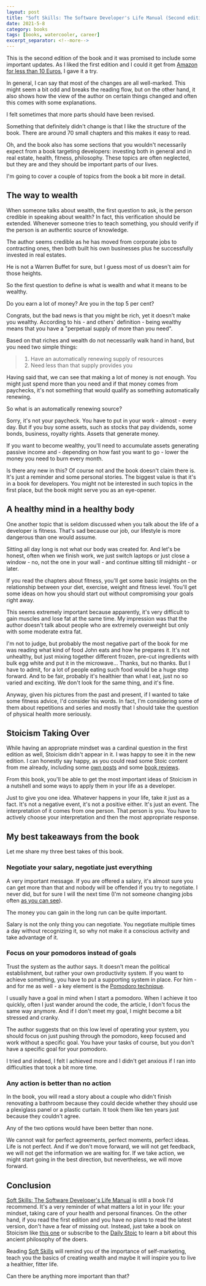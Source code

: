 ```yaml
---
layout: post
title: "Soft Skills: The Software Developer's Life Manual (Second edition) by John Sonmez"
date: 2021-5-8
category: books
tags: [books, watercooler, career]
excerpt_separator: <!--more-->
---
```

This is the second edition of the book and it was promised to include some important updates. As I liked the first edition and I could it get from [Amazon for less than 10 Euros](https://amzn.to/3q2z7Mj), I gave it a try.
<!--more-->
In general, I can say that most of the changes are all well-marked. This might seem a bit odd and breaks the reading flow, but on the other hand, it also shows how the view of the author on certain things changed and often this comes with some explanations.

I felt sometimes that more parts should have been revised.

Something that definitely didn't change is that I like the structure of the book. There are around 70 small chapters and this makes it easy to read.

Oh, and the book also has some sections that you wouldn't necessarily expect from a book targeting developers: investing both in general and in real estate, health, fitness, philosophy. These topics are often neglected, but they are and they should be important parts of our lives.

I'm going to cover a couple of topics from the book a bit more in detail.

## The way to wealth

When someone talks about wealth, the first question to ask, is the person credible in speaking about wealth? In fact, this verification should be extended. Whenever someone tries to teach something, you should verify if the person is an authentic source of knowledge.

The author seems credible as he has moved from corporate jobs to contracting ones, then both built his own businesses plus he successfully invested in real estates.

He is not a Warren Buffet for sure, but I guess most of us doesn't aim for those heights.

So the first question to define is what is wealth and what it means to be wealthy.

Do you earn a lot of money? Are you in the top 5 per cent?

Congrats, but the bad news is that you might be rich, yet it doesn't make you wealthy. According to his - and others' definition - being wealthy means that you have a "perpetual supply of more than you need".

Based on that riches and wealth do not necessarily walk hand in hand, but you need two simple things:
> 1. Have an automatically renewing supply of resources
> 2. Need less than that supply provides you

Having said that, we can see that making a lot of money is not enough. You might just spend more than you need and if that money comes from paychecks, it's not something that would qualify as something automatically renewing.

So what is an automatically renewing source?

Sorry, it's not your paycheck. You have to put in your work - almost - every day. But if you buy some assets, such as stocks that pay dividends, some bonds, business, royalty rights. Assets that generate money. 

If you want to become wealthy, you'll need to accumulate assets generating passive income and - depending on how fast you want to go - lower the money you need to burn every month.

Is there any new in this? Of course not and the book doesn't claim there is. It's just a reminder and some personal stories. The biggest value is that it's in a book for developers. You might not be interested in such topics in the first place, but the book might serve you as an eye-opener.

## A healthy mind in a healthy body

One another topic that is seldom discussed when you talk about the life of a developer is fitness. That's sad because our job, our lifestyle is more dangerous than one would assume.

Sitting all day long is not what our body was created for. And let's be honest, often when we finish work, we just switch laptops or just close a window - no, not the one in your wall - and continue sitting till midnight - or later.

If you read the chapters about fitness, you'll get some basic insights on the relationship between your diet, exercise, weight and fitness level. You'll get some ideas on how you should start out without compromising your goals right away.

This seems extremely important because apparently, it's very difficult to gain muscles and lose fat at the same time. My impression was that the author doesn't talk about people who are extremely overweight but only with some moderate extra fat.

I'm not to judge, but probably the most negative part of the book for me was reading what kind of food John eats and how he prepares it. It's not unhealthy, but just mixing together different frozen, pre-cut ingredients with bulk egg white and put it in the microwave... Thanks, but no thanks. But I have to admit, for a lot of people eating such food would be a huge step forward. And to be fair, probably it's healthier than what I eat, just no so varied and exciting. We don't look for the same thing, and it's fine.

Anyway, given his pictures from the past and present, if I wanted to take some fitness advice, I'd consider his words. In fact, I'm considering some of them about repetitions and series and mostly that I should take the question of physical health more seriously.

## Stoicism Taking Over

While having an appropriate mindset was a cardinal question in the first edition as well, Stoicism didn't appear in it. I was happy to see it in the new edition. I can honestly say happy, as you could read some Stoic content from me already, including some [own posts](https://www.sandordargo.com/blog/2019/10/30/keep-calm-and-do-less) and some [book reviews](https://www.sandordargo.com/blog/2019/05/08/romes-last-citizen).

From this book, you'll be able to get the most important ideas of Stoicism in a nutshell and some ways to apply them in your life as a developer.

Just to give you one idea. Whatever happens in your life, take it just as a fact. It's not a negative event, it's not a positive either. It's just an event. The interpretation of it comes from one person. That person is you. You have to actively choose your interpretation and then the most appropriate response.

## My best takeaways from the book

Let me share my three best takes of this book.

### Negotiate your salary, negotiate just everything

A very important message. If you are offered a salary, it's almost sure you can get more than that and nobody will be offended if you try to negotiate. I never did, but for sure I will the next time (I'm not someone changing jobs often [as you can see](https://www.linkedin.com/in/sandor-dargo/)).

The money you can gain in the long run can be quite important.

Salary is not the only thing you can negotiate. You negotiate multiple times a day without recognizing it, so why not make it a conscious activity and take advantage of it.

### Focus on your pomodoros instead of goals

Trust the system as the author says. It doesn't mean the political establishment, but rather your own productivity system. If you want to achieve something, you have to put a supporting system in place. For him - and for me as well - a key element is the [Pomodoro technique](https://www.sandordargo.com/blog/2018/12/05/reconquering-my-job).

I usually have a goal in mind when I start a pomodoro. When I achieve it too quickly, often I just wander around the code, the article, I don't focus the same way anymore. And if I don't meet my goal, I might become a bit stressed and cranky. 

The author suggests that on this low level of operating your system, you should focus on just pushing through the pomodoro, keep focused and work without a specific goal. You have your tasks of course, but you don't have a specific goal for your pomodoro.

I tried and indeed, I felt I achieved more and I didn't get anxious if I ran into difficulties that took a bit more time.

### Any action is better than no action

In the book, you will read a story about a couple who didn't finish renovating a bathroom because they could decide whether they should use a plexiglass panel or a plastic curtain. It took them like ten years just because they couldn't agree.

Any of the two options would have been better than none.

We cannot wait for perfect agreements, perfect moments, perfect ideas. Life is not perfect. And if we don't move forward, we will not get feedback, we will not get the information we are waiting for. If we take action, we might start going in the best direction, but nevertheless, we will move forward.

## Conclusion

[Soft Skills: The Software Developer's Life Manual](https://amzn.to/3q2z7Mj) is still a book I'd recommend. It's a very reminder of what matters a lot in your life: your mindset, taking care of your health and personal finances. 
On the other hand, if you read the first edition and you have no plans to read the latest version, don't have a fear of missing out. Instead, just take a book on Stoicism like [this one](https://amzn.to/38veMsU) or subscribe to the [Daily Stoic](https://dailystoic.com/) to learn a bit about this ancient philosophy of the doers.

Reading [Soft Skills](https://amzn.to/3q2z7Mj) will remind you of the importance of self-marketing, teach you the basics of creating wealth and maybe it will inspire you to live a healthier, fitter life.

Can there be anything more important than that? 